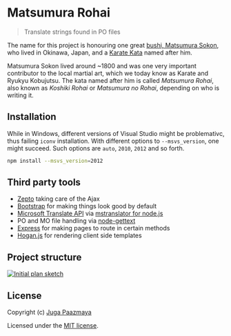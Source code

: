 # Matsumura Rohai

> Translate strings found in PO files

The name for this project is honouring one great [bushi, Matsumura 
Sokon](http://en.wikipedia.org/wiki/Matsumura_S%C5%8Dkon), who lived 
in Okinawa, Japan, and a [Karate Kata](http://en.wikipedia.org/wiki/Karate_kata) named after him.

Matsumura Sokon lived around ~1800 and was one very important contributor 
to the local martial art, which we today know as Karate and Ryukyu Kobujutsu.
The kata named after him is called _Matsumura Rohai_, also known 
as _Koshiki Rohai_ or _Matsumura no Rohai_, depending on who is writing it.


## Installation

While in Windows, different versions of Visual Studio might be problemativc, thus failing `iconv` installation.
With different options to `--msvs_version`, one might succeed. Such options are `auto`, `2010`, `2012` and so forth.

```sh
npm install --msvs_version=2012
```

## Third party tools

* [Zepto](http://zeptojs.com/) taking care of the Ajax
* [Bootstrap](http://getbootstrap.com/) for making things look good by default
* [Microsoft Translate API](http://msdn.microsoft.com/en-us/library/dd576287.aspx) via [mstranslator for node.js](https://github.com/nanek/mstranslator)
* PO and MO file handling via [node-gettext](https://github.com/andris9/node-gettext)
* [Express](http://expressjs.com/) for making pages to route in certain methods
* [Hogan.js](https://github.com/twitter/hogan.js) for rendering client side templates

## Project structure

[![Initial plan sketch](https://raw.github.com/paazmaya/matsumura-rohai/master/initial-plan-thumb.jpg)](https://raw.github.com/paazmaya/matsumura-rohai/master/initial-plan.jpg)


## License

Copyright (c) [Juga Paazmaya](http://paazmaya.com)

Licensed under the [MIT license](https://github.com/paazmaya/matsumura-rohai/blob/master/LICENSE-MIT).
